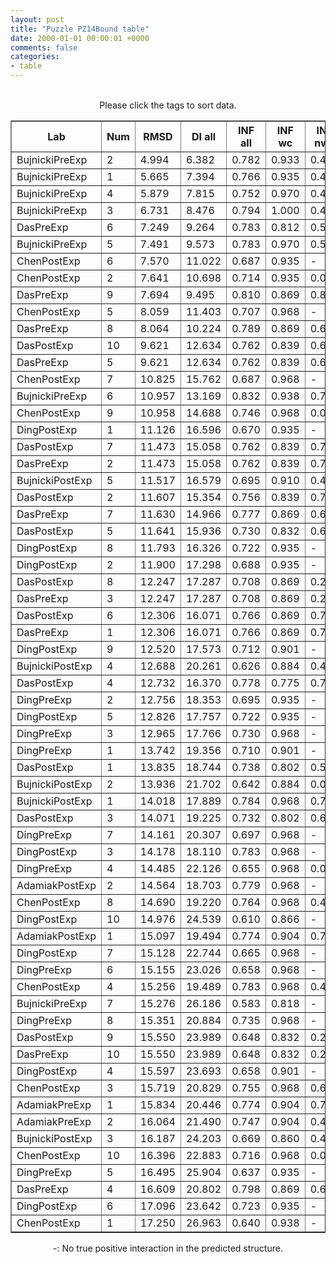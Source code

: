 ```yaml
---
layout: post
title: "Puzzle PZ14Bound table"
date: 2000-01-01 00:00:01 +0000
comments: false
categories: 
- table
---
```


<script src="{{ root_url }}/javascripts/sorttable.js"></script>
<script>
    window.onload = function() {
        (document.getElementsByTagName( 'th' )[1]).click();
    };
</script>
<br/>
<div align="center">
Please click the tags to sort data.<br/>
<table class="sortable" border=1>
  <tr>
    <th>Lab</th>
    <th>Num</th>
    <th>RMSD</th>
    <th>DI all</th>
    <th>INF all</th>
    <th>INF wc</th>
    <th>INF nwc</th>
    <th>INF stacking</th>
    <th>Clash Score</th>
    <th>P-value</th>
    <th>mcq</th>
    <th>TM-score</th>
    <th>best sol.</th>
    <th>Detail</th>
  </tr>
  <tr><td>BujnickiPreExp</td><td>2</td><td>4.994</td><td>6.382</td><td>0.782</td><td>0.933</td><td>0.408</td><td>0.767</td><td>8.740</td><td>0.00e+00</td><td>23.15</td><td>0.4150</td><td>4</td><td><a href='/show/index.html?id=PZ14Bound_BujnickiPreExp_2'>-></a></td></tr>
<tr><td>BujnickiPreExp</td><td>1</td><td>5.665</td><td>7.394</td><td>0.766</td><td>0.935</td><td>0.408</td><td>0.741</td><td>7.720</td><td>0.00e+00</td><td>20.77</td><td>0.4140</td><td>2</td><td><a href='/show/index.html?id=PZ14Bound_BujnickiPreExp_1'>-></a></td></tr>
<tr><td>BujnickiPreExp</td><td>4</td><td>5.879</td><td>7.815</td><td>0.752</td><td>0.970</td><td>0.471</td><td>0.701</td><td>11.350</td><td>0.00e+00</td><td>19.84</td><td>0.2880</td><td>5</td><td><a href='/show/index.html?id=PZ14Bound_BujnickiPreExp_4'>-></a></td></tr>
<tr><td>BujnickiPreExp</td><td>3</td><td>6.731</td><td>8.476</td><td>0.794</td><td>1.000</td><td>0.408</td><td>0.756</td><td>8.230</td><td>5.55e-17</td><td>21.56</td><td>0.4160</td><td>2</td><td><a href='/show/index.html?id=PZ14Bound_BujnickiPreExp_3'>-></a></td></tr>
<tr><td>DasPreExp</td><td>6</td><td>7.249</td><td>9.264</td><td>0.783</td><td>0.812</td><td>0.548</td><td>0.801</td><td>11.830</td><td>7.77e-16</td><td>23.10</td><td>0.3670</td><td>5</td><td><a href='/show/index.html?id=PZ14Bound_DasPreExp_6'>-></a></td></tr>
<tr><td>BujnickiPreExp</td><td>5</td><td>7.491</td><td>9.573</td><td>0.783</td><td>0.970</td><td>0.577</td><td>0.739</td><td>0.000</td><td>2.33e-15</td><td>20.67</td><td>0.3050</td><td>5</td><td><a href='/show/index.html?id=PZ14Bound_BujnickiPreExp_5'>-></a></td></tr>
<tr><td>ChenPostExp</td><td>6</td><td>7.570</td><td>11.022</td><td>0.687</td><td>0.935</td><td>-</td><td>0.645</td><td>0.000</td><td>3.33e-15</td><td>22.00</td><td>0.3300</td><td>2</td><td><a href='/show/index.html?id=PZ14Bound_ChenPostExp_6'>-></a></td></tr>
<tr><td>ChenPostExp</td><td>2</td><td>7.641</td><td>10.698</td><td>0.714</td><td>0.935</td><td>0.000</td><td>0.701</td><td>0.000</td><td>4.55e-15</td><td>23.71</td><td>0.2880</td><td>5</td><td><a href='/show/index.html?id=PZ14Bound_ChenPostExp_2'>-></a></td></tr>
<tr><td>DasPreExp</td><td>9</td><td>7.694</td><td>9.495</td><td>0.810</td><td>0.869</td><td>0.816</td><td>0.792</td><td>6.170</td><td>5.72e-15</td><td>19.93</td><td>0.2990</td><td>5</td><td><a href='/show/index.html?id=PZ14Bound_DasPreExp_9'>-></a></td></tr>
<tr><td>ChenPostExp</td><td>5</td><td>8.059</td><td>11.403</td><td>0.707</td><td>0.968</td><td>-</td><td>0.660</td><td>0.510</td><td>2.75e-14</td><td>22.71</td><td>0.3290</td><td>2</td><td><a href='/show/index.html?id=PZ14Bound_ChenPostExp_5'>-></a></td></tr>
<tr><td>DasPreExp</td><td>8</td><td>8.064</td><td>10.224</td><td>0.789</td><td>0.869</td><td>0.612</td><td>0.783</td><td>6.690</td><td>2.80e-14</td><td>19.95</td><td>0.3170</td><td>5</td><td><a href='/show/index.html?id=PZ14Bound_DasPreExp_8'>-></a></td></tr>
<tr><td>DasPostExp</td><td>10</td><td>9.621</td><td>12.634</td><td>0.762</td><td>0.839</td><td>0.612</td><td>0.753</td><td>5.660</td><td>1.45e-11</td><td>22.75</td><td>0.3050</td><td>5</td><td><a href='/show/index.html?id=PZ14Bound_DasPostExp_10'>-></a></td></tr>
<tr><td>DasPreExp</td><td>5</td><td>9.621</td><td>12.634</td><td>0.762</td><td>0.839</td><td>0.612</td><td>0.753</td><td>5.660</td><td>1.45e-11</td><td>22.75</td><td>0.3050</td><td>5</td><td><a href='/show/index.html?id=PZ14Bound_DasPreExp_5'>-></a></td></tr>
<tr><td>ChenPostExp</td><td>7</td><td>10.825</td><td>15.762</td><td>0.687</td><td>0.968</td><td>-</td><td>0.629</td><td>0.510</td><td>1.10e-09</td><td>23.83</td><td>0.3080</td><td>2</td><td><a href='/show/index.html?id=PZ14Bound_ChenPostExp_7'>-></a></td></tr>
<tr><td>BujnickiPreExp</td><td>6</td><td>10.957</td><td>13.169</td><td>0.832</td><td>0.938</td><td>0.707</td><td>0.810</td><td>7.720</td><td>1.72e-09</td><td>21.95</td><td>0.3780</td><td>3</td><td><a href='/show/index.html?id=PZ14Bound_BujnickiPreExp_6'>-></a></td></tr>
<tr><td>ChenPostExp</td><td>9</td><td>10.958</td><td>14.688</td><td>0.746</td><td>0.968</td><td>0.000</td><td>0.726</td><td>0.510</td><td>1.72e-09</td><td>20.33</td><td>0.3050</td><td>5</td><td><a href='/show/index.html?id=PZ14Bound_ChenPostExp_9'>-></a></td></tr>
<tr><td>DingPostExp</td><td>1</td><td>11.126</td><td>16.596</td><td>0.670</td><td>0.935</td><td>-</td><td>0.616</td><td>11.320</td><td>3.02e-09</td><td>23.09</td><td>0.2430</td><td>3</td><td><a href='/show/index.html?id=PZ14Bound_DingPostExp_1'>-></a></td></tr>
<tr><td>DasPostExp</td><td>7</td><td>11.473</td><td>15.058</td><td>0.762</td><td>0.839</td><td>0.707</td><td>0.745</td><td>2.570</td><td>9.38e-09</td><td>19.54</td><td>0.2410</td><td>3</td><td><a href='/show/index.html?id=PZ14Bound_DasPostExp_7'>-></a></td></tr>
<tr><td>DasPreExp</td><td>2</td><td>11.473</td><td>15.058</td><td>0.762</td><td>0.839</td><td>0.707</td><td>0.745</td><td>2.570</td><td>9.38e-09</td><td>19.54</td><td>0.2410</td><td>3</td><td><a href='/show/index.html?id=PZ14Bound_DasPreExp_2'>-></a></td></tr>
<tr><td>BujnickiPostExp</td><td>5</td><td>11.517</td><td>16.579</td><td>0.695</td><td>0.910</td><td>0.408</td><td>0.645</td><td>23.150</td><td>1.08e-08</td><td>26.20</td><td>0.2670</td><td>2</td><td><a href='/show/index.html?id=PZ14Bound_BujnickiPostExp_5'>-></a></td></tr>
<tr><td>DasPostExp</td><td>2</td><td>11.607</td><td>15.354</td><td>0.756</td><td>0.839</td><td>0.707</td><td>0.737</td><td>8.740</td><td>1.44e-08</td><td>21.51</td><td>0.2430</td><td>3</td><td><a href='/show/index.html?id=PZ14Bound_DasPostExp_2'>-></a></td></tr>
<tr><td>DasPreExp</td><td>7</td><td>11.630</td><td>14.966</td><td>0.777</td><td>0.869</td><td>0.612</td><td>0.765</td><td>12.350</td><td>1.55e-08</td><td>21.18</td><td>0.2900</td><td>5</td><td><a href='/show/index.html?id=PZ14Bound_DasPreExp_7'>-></a></td></tr>
<tr><td>DasPostExp</td><td>5</td><td>11.641</td><td>15.936</td><td>0.730</td><td>0.832</td><td>0.612</td><td>0.712</td><td>6.180</td><td>1.60e-08</td><td>20.10</td><td>0.2780</td><td>5</td><td><a href='/show/index.html?id=PZ14Bound_DasPostExp_5'>-></a></td></tr>
<tr><td>DingPostExp</td><td>8</td><td>11.793</td><td>16.326</td><td>0.722</td><td>0.935</td><td>-</td><td>0.690</td><td>15.940</td><td>2.58e-08</td><td>21.53</td><td>0.3040</td><td>5</td><td><a href='/show/index.html?id=PZ14Bound_DingPostExp_8'>-></a></td></tr>
<tr><td>DingPostExp</td><td>2</td><td>11.900</td><td>17.298</td><td>0.688</td><td>0.935</td><td>-</td><td>0.641</td><td>13.890</td><td>3.61e-08</td><td>22.40</td><td>0.3090</td><td>5</td><td><a href='/show/index.html?id=PZ14Bound_DingPostExp_2'>-></a></td></tr>
<tr><td>DasPostExp</td><td>8</td><td>12.247</td><td>17.287</td><td>0.708</td><td>0.869</td><td>0.289</td><td>0.696</td><td>11.840</td><td>1.03e-07</td><td>21.63</td><td>0.2360</td><td>2</td><td><a href='/show/index.html?id=PZ14Bound_DasPostExp_8'>-></a></td></tr>
<tr><td>DasPreExp</td><td>3</td><td>12.247</td><td>17.287</td><td>0.708</td><td>0.869</td><td>0.289</td><td>0.696</td><td>11.840</td><td>1.03e-07</td><td>21.63</td><td>0.2360</td><td>2</td><td><a href='/show/index.html?id=PZ14Bound_DasPreExp_3'>-></a></td></tr>
<tr><td>DasPostExp</td><td>6</td><td>12.306</td><td>16.071</td><td>0.766</td><td>0.869</td><td>0.707</td><td>0.744</td><td>7.200</td><td>1.23e-07</td><td>21.72</td><td>0.2590</td><td>3</td><td><a href='/show/index.html?id=PZ14Bound_DasPostExp_6'>-></a></td></tr>
<tr><td>DasPreExp</td><td>1</td><td>12.306</td><td>16.071</td><td>0.766</td><td>0.869</td><td>0.707</td><td>0.744</td><td>7.200</td><td>1.23e-07</td><td>21.72</td><td>0.2590</td><td>3</td><td><a href='/show/index.html?id=PZ14Bound_DasPreExp_1'>-></a></td></tr>
<tr><td>DingPostExp</td><td>9</td><td>12.520</td><td>17.573</td><td>0.712</td><td>0.901</td><td>-</td><td>0.690</td><td>11.320</td><td>2.31e-07</td><td>24.62</td><td>0.2920</td><td>5</td><td><a href='/show/index.html?id=PZ14Bound_DingPostExp_9'>-></a></td></tr>
<tr><td>BujnickiPostExp</td><td>4</td><td>12.688</td><td>20.261</td><td>0.626</td><td>0.884</td><td>0.408</td><td>0.553</td><td>28.840</td><td>3.75e-07</td><td>23.40</td><td>0.1740</td><td>2</td><td><a href='/show/index.html?id=PZ14Bound_BujnickiPostExp_4'>-></a></td></tr>
<tr><td>DasPostExp</td><td>4</td><td>12.732</td><td>16.370</td><td>0.778</td><td>0.775</td><td>0.707</td><td>0.792</td><td>5.140</td><td>4.25e-07</td><td>20.44</td><td>0.2660</td><td>3</td><td><a href='/show/index.html?id=PZ14Bound_DasPostExp_4'>-></a></td></tr>
<tr><td>DingPreExp</td><td>2</td><td>12.756</td><td>18.353</td><td>0.695</td><td>0.935</td><td>-</td><td>0.650</td><td>15.950</td><td>4.55e-07</td><td>23.25</td><td>0.2340</td><td>5</td><td><a href='/show/index.html?id=PZ14Bound_DingPreExp_2'>-></a></td></tr>
<tr><td>DingPostExp</td><td>5</td><td>12.826</td><td>17.757</td><td>0.722</td><td>0.935</td><td>-</td><td>0.690</td><td>21.090</td><td>5.54e-07</td><td>22.20</td><td>0.2540</td><td>5</td><td><a href='/show/index.html?id=PZ14Bound_DingPostExp_5'>-></a></td></tr>
<tr><td>DingPreExp</td><td>3</td><td>12.965</td><td>17.766</td><td>0.730</td><td>0.968</td><td>-</td><td>0.686</td><td>15.430</td><td>8.18e-07</td><td>22.31</td><td>0.2810</td><td>5</td><td><a href='/show/index.html?id=PZ14Bound_DingPreExp_3'>-></a></td></tr>
<tr><td>DingPreExp</td><td>1</td><td>13.742</td><td>19.356</td><td>0.710</td><td>0.901</td><td>-</td><td>0.686</td><td>13.370</td><td>6.44e-06</td><td>24.92</td><td>0.2590</td><td>5</td><td><a href='/show/index.html?id=PZ14Bound_DingPreExp_1'>-></a></td></tr>
<tr><td>DasPostExp</td><td>1</td><td>13.835</td><td>18.744</td><td>0.738</td><td>0.802</td><td>0.548</td><td>0.741</td><td>12.350</td><td>8.13e-06</td><td>21.38</td><td>0.2810</td><td>3</td><td><a href='/show/index.html?id=PZ14Bound_DasPostExp_1'>-></a></td></tr>
<tr><td>BujnickiPostExp</td><td>2</td><td>13.936</td><td>21.702</td><td>0.642</td><td>0.884</td><td>0.000</td><td>0.608</td><td>29.320</td><td>1.05e-05</td><td>23.49</td><td>0.2400</td><td>5</td><td><a href='/show/index.html?id=PZ14Bound_BujnickiPostExp_2'>-></a></td></tr>
<tr><td>BujnickiPostExp</td><td>1</td><td>14.018</td><td>17.889</td><td>0.784</td><td>0.968</td><td>0.707</td><td>0.729</td><td>18.520</td><td>1.28e-05</td><td>22.00</td><td>0.3100</td><td>5</td><td><a href='/show/index.html?id=PZ14Bound_BujnickiPostExp_1'>-></a></td></tr>
<tr><td>DasPostExp</td><td>3</td><td>14.071</td><td>19.225</td><td>0.732</td><td>0.802</td><td>0.612</td><td>0.723</td><td>14.400</td><td>1.46e-05</td><td>21.26</td><td>0.2670</td><td>3</td><td><a href='/show/index.html?id=PZ14Bound_DasPostExp_3'>-></a></td></tr>
<tr><td>DingPreExp</td><td>7</td><td>14.161</td><td>20.307</td><td>0.697</td><td>0.968</td><td>-</td><td>0.636</td><td>16.460</td><td>1.82e-05</td><td>21.65</td><td>0.2770</td><td>2</td><td><a href='/show/index.html?id=PZ14Bound_DingPreExp_7'>-></a></td></tr>
<tr><td>DingPostExp</td><td>3</td><td>14.178</td><td>18.110</td><td>0.783</td><td>0.968</td><td>-</td><td>0.765</td><td>10.290</td><td>1.89e-05</td><td>21.01</td><td>0.2650</td><td>2</td><td><a href='/show/index.html?id=PZ14Bound_DingPostExp_3'>-></a></td></tr>
<tr><td>DingPreExp</td><td>4</td><td>14.485</td><td>22.126</td><td>0.655</td><td>0.968</td><td>0.000</td><td>0.580</td><td>15.430</td><td>3.92e-05</td><td>22.08</td><td>0.2630</td><td>3</td><td><a href='/show/index.html?id=PZ14Bound_DingPreExp_4'>-></a></td></tr>
<tr><td>AdamiakPostExp</td><td>2</td><td>14.564</td><td>18.703</td><td>0.779</td><td>0.968</td><td>-</td><td>0.754</td><td>14.420</td><td>4.70e-05</td><td>20.31</td><td>0.2440</td><td>3</td><td><a href='/show/index.html?id=PZ14Bound_AdamiakPostExp_2'>-></a></td></tr>
<tr><td>ChenPostExp</td><td>8</td><td>14.690</td><td>19.220</td><td>0.764</td><td>0.968</td><td>0.408</td><td>0.728</td><td>2.570</td><td>6.27e-05</td><td>21.36</td><td>0.3270</td><td>2</td><td><a href='/show/index.html?id=PZ14Bound_ChenPostExp_8'>-></a></td></tr>
<tr><td>DingPostExp</td><td>10</td><td>14.976</td><td>24.539</td><td>0.610</td><td>0.866</td><td>-</td><td>0.556</td><td>13.890</td><td>1.18e-04</td><td>22.27</td><td>0.2120</td><td>2</td><td><a href='/show/index.html?id=PZ14Bound_DingPostExp_10'>-></a></td></tr>
<tr><td>AdamiakPostExp</td><td>1</td><td>15.097</td><td>19.494</td><td>0.774</td><td>0.904</td><td>0.707</td><td>0.735</td><td>5.660</td><td>1.53e-04</td><td>17.01</td><td>0.3490</td><td>3</td><td><a href='/show/index.html?id=PZ14Bound_AdamiakPostExp_1'>-></a></td></tr>
<tr><td>DingPostExp</td><td>7</td><td>15.128</td><td>22.744</td><td>0.665</td><td>0.968</td><td>-</td><td>0.590</td><td>20.060</td><td>1.64e-04</td><td>21.66</td><td>0.2410</td><td>2</td><td><a href='/show/index.html?id=PZ14Bound_DingPostExp_7'>-></a></td></tr>
<tr><td>DingPreExp</td><td>6</td><td>15.155</td><td>23.026</td><td>0.658</td><td>0.968</td><td>-</td><td>0.575</td><td>8.740</td><td>1.73e-04</td><td>22.01</td><td>0.2450</td><td>2</td><td><a href='/show/index.html?id=PZ14Bound_DingPreExp_6'>-></a></td></tr>
<tr><td>ChenPostExp</td><td>4</td><td>15.256</td><td>19.489</td><td>0.783</td><td>0.968</td><td>0.471</td><td>0.751</td><td>0.000</td><td>2.15e-04</td><td>22.63</td><td>0.3090</td><td>1</td><td><a href='/show/index.html?id=PZ14Bound_ChenPostExp_4'>-></a></td></tr>
<tr><td>BujnickiPreExp</td><td>7</td><td>15.276</td><td>26.186</td><td>0.583</td><td>0.818</td><td>-</td><td>0.523</td><td>8.230</td><td>2.24e-04</td><td>26.63</td><td>0.2000</td><td>2</td><td><a href='/show/index.html?id=PZ14Bound_BujnickiPreExp_7'>-></a></td></tr>
<tr><td>DingPreExp</td><td>8</td><td>15.351</td><td>20.884</td><td>0.735</td><td>0.968</td><td>-</td><td>0.690</td><td>13.890</td><td>2.62e-04</td><td>23.36</td><td>0.2090</td><td>3</td><td><a href='/show/index.html?id=PZ14Bound_DingPreExp_8'>-></a></td></tr>
<tr><td>DasPostExp</td><td>9</td><td>15.550</td><td>23.989</td><td>0.648</td><td>0.832</td><td>0.289</td><td>0.622</td><td>6.170</td><td>3.92e-04</td><td>21.65</td><td>0.2340</td><td>2</td><td><a href='/show/index.html?id=PZ14Bound_DasPostExp_9'>-></a></td></tr>
<tr><td>DasPreExp</td><td>10</td><td>15.550</td><td>23.989</td><td>0.648</td><td>0.832</td><td>0.289</td><td>0.622</td><td>6.170</td><td>3.92e-04</td><td>21.65</td><td>0.2340</td><td>2</td><td><a href='/show/index.html?id=PZ14Bound_DasPreExp_10'>-></a></td></tr>
<tr><td>DingPostExp</td><td>4</td><td>15.597</td><td>23.693</td><td>0.658</td><td>0.901</td><td>-</td><td>0.614</td><td>15.950</td><td>4.32e-04</td><td>22.36</td><td>0.2360</td><td>2</td><td><a href='/show/index.html?id=PZ14Bound_DingPostExp_4'>-></a></td></tr>
<tr><td>ChenPostExp</td><td>3</td><td>15.719</td><td>20.829</td><td>0.755</td><td>0.968</td><td>0.612</td><td>0.697</td><td>3.600</td><td>5.49e-04</td><td>19.73</td><td>0.3300</td><td>2</td><td><a href='/show/index.html?id=PZ14Bound_ChenPostExp_3'>-></a></td></tr>
<tr><td>AdamiakPreExp</td><td>1</td><td>15.834</td><td>20.446</td><td>0.774</td><td>0.904</td><td>0.707</td><td>0.735</td><td>5.150</td><td>6.87e-04</td><td>18.38</td><td>0.3620</td><td>3</td><td><a href='/show/index.html?id=PZ14Bound_AdamiakPreExp_1'>-></a></td></tr>
<tr><td>AdamiakPreExp</td><td>2</td><td>16.064</td><td>21.490</td><td>0.747</td><td>0.904</td><td>0.471</td><td>0.719</td><td>7.720</td><td>1.06e-03</td><td>19.66</td><td>0.2890</td><td>3</td><td><a href='/show/index.html?id=PZ14Bound_AdamiakPreExp_2'>-></a></td></tr>
<tr><td>BujnickiPostExp</td><td>3</td><td>16.187</td><td>24.203</td><td>0.669</td><td>0.860</td><td>0.408</td><td>0.622</td><td>12.350</td><td>1.33e-03</td><td>26.40</td><td>0.1940</td><td>1</td><td><a href='/show/index.html?id=PZ14Bound_BujnickiPostExp_3'>-></a></td></tr>
<tr><td>ChenPostExp</td><td>10</td><td>16.396</td><td>22.883</td><td>0.716</td><td>0.968</td><td>0.000</td><td>0.688</td><td>0.000</td><td>1.94e-03</td><td>20.29</td><td>0.3330</td><td>2</td><td><a href='/show/index.html?id=PZ14Bound_ChenPostExp_10'>-></a></td></tr>
<tr><td>DingPreExp</td><td>5</td><td>16.495</td><td>25.904</td><td>0.637</td><td>0.935</td><td>-</td><td>0.565</td><td>12.860</td><td>2.31e-03</td><td>20.60</td><td>0.2410</td><td>2</td><td><a href='/show/index.html?id=PZ14Bound_DingPreExp_5'>-></a></td></tr>
<tr><td>DasPreExp</td><td>4</td><td>16.609</td><td>20.802</td><td>0.798</td><td>0.869</td><td>0.612</td><td>0.796</td><td>13.890</td><td>2.81e-03</td><td>23.61</td><td>0.2820</td><td>2</td><td><a href='/show/index.html?id=PZ14Bound_DasPreExp_4'>-></a></td></tr>
<tr><td>DingPostExp</td><td>6</td><td>17.096</td><td>23.642</td><td>0.723</td><td>0.935</td><td>-</td><td>0.694</td><td>17.490</td><td>6.22e-03</td><td>22.13</td><td>0.2400</td><td>2</td><td><a href='/show/index.html?id=PZ14Bound_DingPostExp_6'>-></a></td></tr>
<tr><td>ChenPostExp</td><td>1</td><td>17.250</td><td>26.963</td><td>0.640</td><td>0.938</td><td>-</td><td>0.568</td><td>0.510</td><td>7.90e-03</td><td>22.28</td><td>0.2570</td><td>3</td><td><a href='/show/index.html?id=PZ14Bound_ChenPostExp_1'>-></a></td></tr>

</table>
-: No true positive interaction in the predicted structure.
</div>
